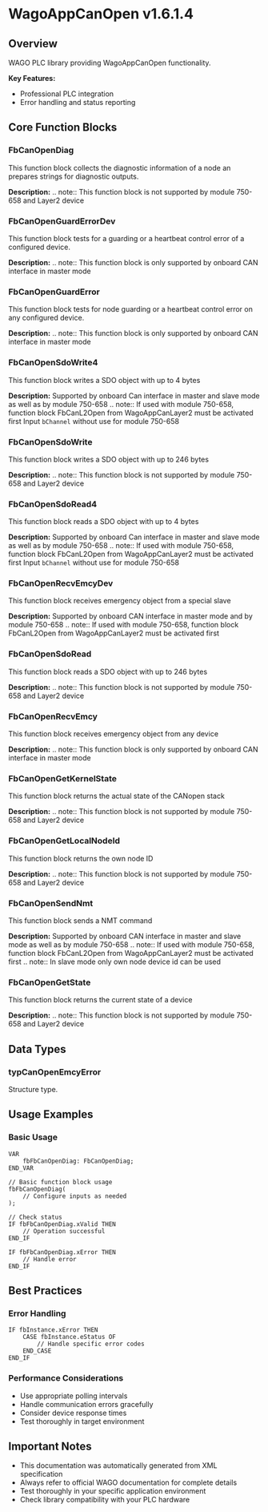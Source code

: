 # WagoAppCanOpen v1.6.1.4

## Overview
WAGO PLC library providing WagoAppCanOpen functionality.

**Key Features:**
- Professional PLC integration
- Error handling and status reporting

## Core Function Blocks

### FbCanOpenDiag
This function block collects the diagnostic information of a node an prepares strings for diagnostic outputs.

**Description:**
.. note:: This function block is not supported by module 750-658 and Layer2 device

### FbCanOpenGuardErrorDev
This function block tests for a guarding or a heartbeat control error of a configured device.

**Description:**
.. note:: This function block is only supported by onboard CAN interface in master mode

### FbCanOpenGuardError
This function block tests for node guarding or a heartbeat control error on any configured device.

**Description:**
.. note:: This function block is only supported by onboard CAN interface in master mode

### FbCanOpenSdoWrite4
This function block writes a SDO object with up to 4 bytes

**Description:**
Supported by onboard Can interface in master and slave mode as well as by module 750-658 .. note:: If used with module 750-658, function block FbCanL2Open from WagoAppCanLayer2 must be activated first Input ``bChannel`` without use for module 750-658

### FbCanOpenSdoWrite
This function block writes a SDO object with up to 246 bytes

**Description:**
.. note:: This function block is not supported by module 750-658 and Layer2 device

### FbCanOpenSdoRead4
This function block reads a SDO object with up to 4 bytes

**Description:**
Supported by onboard Can interface in master and slave mode as well as by module 750-658 .. note:: If used with module 750-658, function block FbCanL2Open from WagoAppCanLayer2 must be activated first Input ``bChannel`` without use for module 750-658

### FbCanOpenRecvEmcyDev
This function block receives emergency object from a special slave

**Description:**
Supported by onboard CAN interface in master mode and by module 750-658 .. note:: If used with module 750-658, function block FbCanL2Open from WagoAppCanLayer2 must be activated first

### FbCanOpenSdoRead
This function block reads a SDO object with up to 246 bytes

**Description:**
.. note:: This function block is not supported by module 750-658 and Layer2 device

### FbCanOpenRecvEmcy
This function block receives emergency object from any device

**Description:**
.. note:: This function block is only supported by onboard CAN interface in master mode

### FbCanOpenGetKernelState
This function block returns the actual state of the CANopen stack

**Description:**
.. note:: This function block is not supported by module 750-658 and Layer2 device

### FbCanOpenGetLocalNodeId
This function block returns the own node ID

**Description:**
.. note:: This function block is not supported by module 750-658 and Layer2 device

### FbCanOpenSendNmt
This function block sends a NMT command

**Description:**
Supported by onboard CAN interface in master and slave mode as well as by module 750-658 .. note:: If used with module 750-658, function block FbCanL2Open from WagoAppCanLayer2 must be activated first .. note:: In slave mode only own node device id can be used

### FbCanOpenGetState
This function block returns the current state of a device

**Description:**
.. note:: This function block is not supported by module 750-658 and Layer2 device

## Data Types

### typCanOpenEmcyError
Structure type.

## Usage Examples

### Basic Usage
```iec
VAR
    fbFbCanOpenDiag: FbCanOpenDiag;
END_VAR

// Basic function block usage
fbFbCanOpenDiag(
    // Configure inputs as needed
);

// Check status
IF fbFbCanOpenDiag.xValid THEN
    // Operation successful
END_IF

IF fbFbCanOpenDiag.xError THEN
    // Handle error
END_IF
```

## Best Practices

### Error Handling
```iec
IF fbInstance.xError THEN
    CASE fbInstance.eStatus OF
        // Handle specific error codes
    END_CASE
END_IF
```

### Performance Considerations
- Use appropriate polling intervals
- Handle communication errors gracefully
- Consider device response times
- Test thoroughly in target environment

## Important Notes

- This documentation was automatically generated from XML specification
- Always refer to official WAGO documentation for complete details
- Test thoroughly in your specific application environment
- Check library compatibility with your PLC hardware

